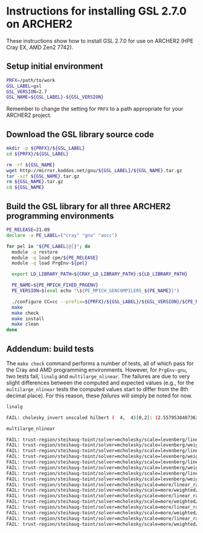 Instructions for installing GSL 2.7.0 on ARCHER2
================================================

These instructions show how to install GSL 2.7.0 for use on ARCHER2 (HPE Cray EX, AMD Zen2 7742).


Setup initial environment
-------------------------

```bash
PRFX=/path/to/work
GSL_LABEL=gsl
GSL_VERSION=2.7
GSL_NAME=${GSL_LABEL}-${GSL_VERSION}
```

Remember to change the setting for `PRFX` to a path appropriate for your ARCHER2 project.


Download the GSL library source code
------------------------------------

```bash
mkdir -p ${PRFX}/${GSL_LABEL}
cd ${PRFX}/${GSL_LABEL}

rm -rf ${GSL_NAME}
wget http://mirror.koddos.net/gnu/${GSL_LABEL}/${GSL_NAME}.tar.gz
tar -xzf ${GSL_NAME}.tar.gz
rm ${GSL_NAME}.tar.gz
cd ${GSL_NAME}
```


Build the GSL library for all three ARCHER2 programming environments
--------------------------------------------------------------------

```bash
PE_RELEASE=21.09
declare -a PE_LABEL=("cray" "gnu" "aocc")

for pel in "${PE_LABEL[@]}"; do
  module -q restore
  module -q load cpe/${PE_RELEASE}
  module -q load PrgEnv-${pel}

  export LD_LIBRARY_PATH=${CRAY_LD_LIBRARY_PATH}:${LD_LIBRARY_PATH}

  PE_NAME=${PE_MPICH_FIXED_PRGENV}
  PE_VERSION=$(eval echo "\${PE_MPICH_GENCOMPILERS_${PE_NAME}}")

  ./configure CC=cc --prefix=${PRFX}/${GSL_LABEL}/${GSL_VERSION}/${PE_NAME}/${PE_VERSION}
  make
  make check
  make install
  make clean
done
```


Addendum: build tests
---------------------

The `make check` command performs a number of tests, all of which pass for the Cray and AMD programming environments.
However, for `PrgEnv-gnu`, two tests fail, `linalg` and `multilarge_nlinear`. The failures are due to very slight differences
between the computed and expected values (e.g., for the `multilarge_nlinear` tests the computed values start to differ
from the 8th decimal place). For this reason, these *failures* will simply be noted for now.

```bash
linalg

FAIL: cholesky_invert unscaled hilbert (  4,  4)[0,2]: (2.55795384873636067e-13 observed vs 0 expected) [28190582]
```

```bash
multilarge_nlinear

FAIL: trust-region/steihaug-toint/solver=mcholesky/scale=levenberg/linear_rank1zeros coeff sum (0.0309278346895478506 observed vs0.0309278350515463929 expected) [10927]
FAIL: trust-region/steihaug-toint/solver=mcholesky/scale=levenberg/weighted/linear_rank1zeros coeff sum (0.0309278346895478506 observed vs 0.0309278350515463929 expected) [10930]
FAIL: trust-region/steihaug-toint/solver=mcholesky/scale=levenberg/linear_rank1zeros coeff sum (0.0309278346895478506 observed vs 0.0309278350515463929 expected) [11343]
FAIL: trust-region/steihaug-toint/solver=mcholesky/scale=levenberg/weighted/linear_rank1zeros coeff sum (0.0309278346895478506 observed vs 0.0309278350515463929 expected) [11346]
FAIL: trust-region/steihaug-toint/solver=mcholesky/scale=levenberg/linear_rank1zeros coeff sum (0.0309278346895478506 observed vs 0.0309278350515463929 expected) [11435]
FAIL: trust-region/steihaug-toint/solver=mcholesky/scale=levenberg/weighted/linear_rank1zeros coeff sum (0.0309278346895478506 observed vs 0.0309278350515463929 expected) [11438]
FAIL: trust-region/steihaug-toint/solver=mcholesky/scale=levenberg/linear_rank1zeros coeff sum (0.0309278346895478506 observed vs 0.0309278350515463929 expected) [11851]
FAIL: trust-region/steihaug-toint/solver=mcholesky/scale=levenberg/weighted/linear_rank1zeros coeff sum (0.0309278346895478506 observed vs 0.0309278350515463929 expected) [11854]
FAIL: trust-region/steihaug-toint/solver=mcholesky/scale=more/linear_rank1zeros coeff sum (0.0309278346895478506 observed vs 0.0309278350515463929 expected) [11943]
FAIL: trust-region/steihaug-toint/solver=mcholesky/scale=more/weighted/linear_rank1zeros coeff sum (0.0309278346895478506 observed vs 0.0309278350515463929 expected) [11946]
FAIL: trust-region/steihaug-toint/solver=mcholesky/scale=more/linear_rank1zeros coeff sum (0.0309278346895478506 observed vs 0.0309278350515463929 expected) [12359]
FAIL: trust-region/steihaug-toint/solver=mcholesky/scale=more/weighted/linear_rank1zeros coeff sum (0.0309278346895478506 observed vs 0.0309278350515463929 expected) [12362]
FAIL: trust-region/steihaug-toint/solver=mcholesky/scale=more/linear_rank1zeros coeff sum (0.0309278346895478506 observed vs 0.0309278350515463929 expected) [12451]
FAIL: trust-region/steihaug-toint/solver=mcholesky/scale=more/weighted/linear_rank1zeros coeff sum (0.0309278346895478506 observed vs 0.0309278350515463929 expected) [12454]
FAIL: trust-region/steihaug-toint/solver=mcholesky/scale=more/linear_rank1zeros coeff sum (0.0309278346895478506 observed vs 0.0309278350515463929 expected) [12867]
FAIL: trust-region/steihaug-toint/solver=mcholesky/scale=more/weighted/linear_rank1zeros coeff sum (0.0309278346895478506 observed vs 0.0309278350515463929 expected) [12870]
```